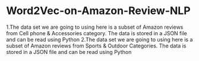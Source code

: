 # Word2Vec-on-Amazon-Review-NLP
1.The data set we are going to using here is a subset of Amazon reviews from Cell phone &amp; Accessories category. The data is stored in a JSON file and can be read using Python
2.The data set we are going to using here is a subset of Amazon reviews from Sports & Outdoor Categories. The data is stored in a JSON file and can be read using Python
